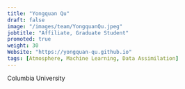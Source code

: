 ```yaml
---
title: "Yongquan Qu"
draft: false
image: "/images/team/YongquanQu.jpeg"
jobtitle: "Affiliate, Graduate Student"
promoted: true
weight: 30
Website: "https://yongquan-qu.github.io"
tags: [Atmosphere, Machine Learning, Data Assimilation]
---
```



Columbia University
